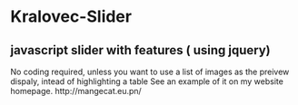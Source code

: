 # Kralovec-Slider
<h2>javascript slider with features ( using jquery)</h2>
No coding required, unless you want to use a list of images as the preivew dispaly, intead of highlighting a table
See an example of it on my website homepage. 
http://mangecat.eu.pn/
